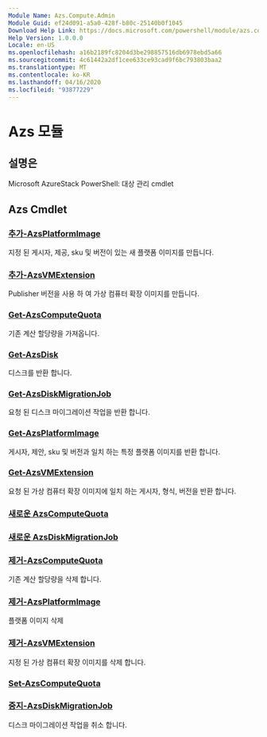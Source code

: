 ```yaml
---
Module Name: Azs.Compute.Admin
Module Guid: ef24d091-a5a0-428f-b80c-25140b0f1045
Download Help Link: https://docs.microsoft.com/powershell/module/azs.compute.admin
Help Version: 1.0.0.0
Locale: en-US
ms.openlocfilehash: a16b2189fc8204d3be298857516db6978ebd5a66
ms.sourcegitcommit: 4c61442a2df1cee633ce93cad9f6bc793803baa2
ms.translationtype: MT
ms.contentlocale: ko-KR
ms.lasthandoff: 04/16/2020
ms.locfileid: "93877229"
---
```

# Azs 모듈
## 설명은
Microsoft AzureStack PowerShell: 대상 관리 cmdlet

## Azs Cmdlet
### [추가-AzsPlatformImage](Add-AzsPlatformImage.md)
지정 된 게시자, 제공, sku 및 버전이 있는 새 플랫폼 이미지를 만듭니다.

### [추가-AzsVMExtension](Add-AzsVMExtension.md)
Publisher 버전을 사용 하 여 가상 컴퓨터 확장 이미지를 만듭니다.

### [Get-AzsComputeQuota](Get-AzsComputeQuota.md)
기존 계산 할당량을 가져옵니다.

### [Get-AzsDisk](Get-AzsDisk.md)
디스크를 반환 합니다.

### [Get-AzsDiskMigrationJob](Get-AzsDiskMigrationJob.md)
요청 된 디스크 마이그레이션 작업을 반환 합니다.

### [Get-AzsPlatformImage](Get-AzsPlatformImage.md)
게시자, 제안, sku 및 버전과 일치 하는 특정 플랫폼 이미지를 반환 합니다.

### [Get-AzsVMExtension](Get-AzsVMExtension.md)
요청 된 가상 컴퓨터 확장 이미지에 일치 하는 게시자, 형식, 버전을 반환 합니다.

### [새로운 AzsComputeQuota](New-AzsComputeQuota.md)


### [새로운 AzsDiskMigrationJob](New-AzsDiskMigrationJob.md)


### [제거-AzsComputeQuota](Remove-AzsComputeQuota.md)
기존 계산 할당량을 삭제 합니다.

### [제거-AzsPlatformImage](Remove-AzsPlatformImage.md)
플랫폼 이미지 삭제

### [제거-AzsVMExtension](Remove-AzsVMExtension.md)
지정 된 가상 컴퓨터 확장 이미지를 삭제 합니다.

### [Set-AzsComputeQuota](Set-AzsComputeQuota.md)


### [중지-AzsDiskMigrationJob](Stop-AzsDiskMigrationJob.md)
디스크 마이그레이션 작업을 취소 합니다.

